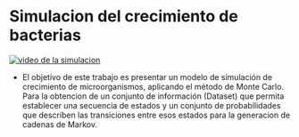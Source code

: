 # Simulacion del crecimiento de bacterias
 [![video de la simulacion](http://img.youtube.com/vi/JL_5iSJM7tU/0.jpg)](https://www.youtube.com/watch?v=JL_5iSJM7tU)
 
 - El objetivo de este trabajo es presentar un modelo de simulación de crecimiento de microorganismos, aplicando el método de Monte Carlo. 
 Para la obtencion de un conjunto de información (Dataset) que permita establecer una secuencia de estados y un conjunto de probabilidades 
 que describen las transiciones entre esos estados para la generacion de cadenas de Markov.
 

